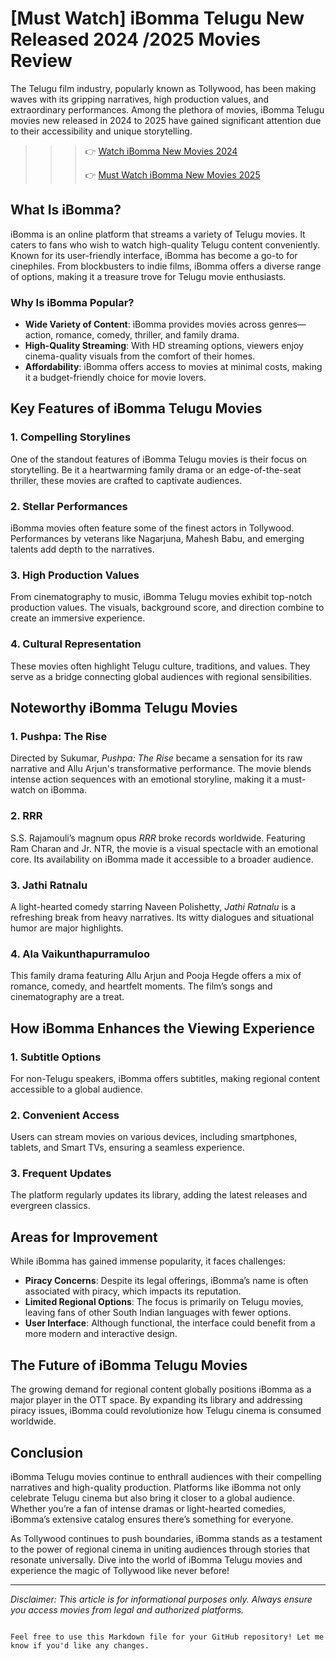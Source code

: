 
# [Must Watch] iBomma Telugu New Released 2024 /2025 Movies Review

The Telugu film industry, popularly known as Tollywood, has been making waves with its gripping narratives, high production values, and extraordinary performances. Among the plethora of movies, iBomma Telugu movies new released in 2024 to 2025 have gained significant attention due to their accessibility and unique storytelling.

>>> 👉 [Watch iBomma New Movies 2024](https://breakingupwithyournarcissist.com/ibomma-new-movies)
>>> 
>>> 👉 [Must Watch iBomma New Movies 2025](https://breakingupwithyournarcissist.com/ibomma-new-movies)


## What Is iBomma?
iBomma is an online platform that streams a variety of Telugu movies. It caters to fans who wish to watch high-quality Telugu content conveniently. Known for its user-friendly interface, iBomma has become a go-to for cinephiles. From blockbusters to indie films, iBomma offers a diverse range of options, making it a treasure trove for Telugu movie enthusiasts.

### Why Is iBomma Popular?
- **Wide Variety of Content**: iBomma provides movies across genres—action, romance, comedy, thriller, and family drama.
- **High-Quality Streaming**: With HD streaming options, viewers enjoy cinema-quality visuals from the comfort of their homes.
- **Affordability**: iBomma offers access to movies at minimal costs, making it a budget-friendly choice for movie lovers.

## Key Features of iBomma Telugu Movies
### 1. **Compelling Storylines**
One of the standout features of iBomma Telugu movies is their focus on storytelling. Be it a heartwarming family drama or an edge-of-the-seat thriller, these movies are crafted to captivate audiences.

### 2. **Stellar Performances**
iBomma movies often feature some of the finest actors in Tollywood. Performances by veterans like Nagarjuna, Mahesh Babu, and emerging talents add depth to the narratives.

### 3. **High Production Values**
From cinematography to music, iBomma Telugu movies exhibit top-notch production values. The visuals, background score, and direction combine to create an immersive experience.

### 4. **Cultural Representation**
These movies often highlight Telugu culture, traditions, and values. They serve as a bridge connecting global audiences with regional sensibilities.

## Noteworthy iBomma Telugu Movies
### 1. **Pushpa: The Rise**
Directed by Sukumar, *Pushpa: The Rise* became a sensation for its raw narrative and Allu Arjun's transformative performance. The movie blends intense action sequences with an emotional storyline, making it a must-watch on iBomma.

### 2. **RRR**
S.S. Rajamouli’s magnum opus *RRR* broke records worldwide. Featuring Ram Charan and Jr. NTR, the movie is a visual spectacle with an emotional core. Its availability on iBomma made it accessible to a broader audience.

### 3. **Jathi Ratnalu**
A light-hearted comedy starring Naveen Polishetty, *Jathi Ratnalu* is a refreshing break from heavy narratives. Its witty dialogues and situational humor are major highlights.

### 4. **Ala Vaikunthapurramuloo**
This family drama featuring Allu Arjun and Pooja Hegde offers a mix of romance, comedy, and heartfelt moments. The film’s songs and cinematography are a treat.

## How iBomma Enhances the Viewing Experience
### 1. **Subtitle Options**
For non-Telugu speakers, iBomma offers subtitles, making regional content accessible to a global audience.

### 2. **Convenient Access**
Users can stream movies on various devices, including smartphones, tablets, and Smart TVs, ensuring a seamless experience.

### 3. **Frequent Updates**
The platform regularly updates its library, adding the latest releases and evergreen classics.

## Areas for Improvement
While iBomma has gained immense popularity, it faces challenges:
- **Piracy Concerns**: Despite its legal offerings, iBomma’s name is often associated with piracy, which impacts its reputation.
- **Limited Regional Options**: The focus is primarily on Telugu movies, leaving fans of other South Indian languages with fewer options.
- **User Interface**: Although functional, the interface could benefit from a more modern and interactive design.

## The Future of iBomma Telugu Movies
The growing demand for regional content globally positions iBomma as a major player in the OTT space. By expanding its library and addressing piracy issues, iBomma could revolutionize how Telugu cinema is consumed worldwide.

## Conclusion
iBomma Telugu movies continue to enthrall audiences with their compelling narratives and high-quality production. Platforms like iBomma not only celebrate Telugu cinema but also bring it closer to a global audience. Whether you’re a fan of intense dramas or light-hearted comedies, iBomma’s extensive catalog ensures there’s something for everyone.

As Tollywood continues to push boundaries, iBomma stands as a testament to the power of regional cinema in uniting audiences through stories that resonate universally. Dive into the world of iBomma Telugu movies and experience the magic of Tollywood like never before!

---
*Disclaimer: This article is for informational purposes only. Always ensure you access movies from legal and authorized platforms.*
``` 

Feel free to use this Markdown file for your GitHub repository! Let me know if you'd like any changes.
